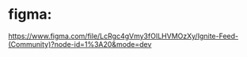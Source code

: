 # figma:

https://www.figma.com/file/LcRgc4gVmy3fOILHVMOzXy/Ignite-Feed-(Community)?node-id=1%3A20&mode=dev
